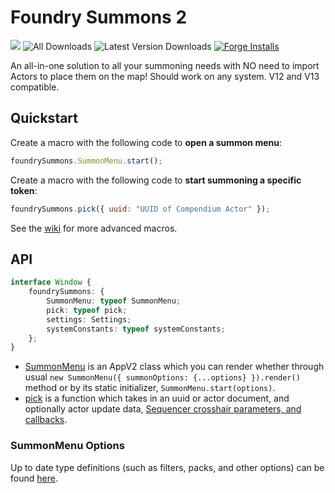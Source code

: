 # Foundry Summons 2

![](https://img.shields.io/endpoint?url=https%3A%2F%2Ffoundryshields.com%2Fversion%3Fstyle%3Dflat%26url%3Dhttps%3A%2F%2Fraw.githubusercontent.com%2FMrVauxs%2Ffoundry-summons-2%2Fmain%2Fmodule.json)
![All Downloads](https://img.shields.io/github/downloads/MrVauxs/foundry-summons-2/total?color=purple&label=All%20Downloads)
![Latest Version Downloads](https://img.shields.io/github/downloads/MrVauxs/foundry-summons-2/latest/total?color=purple&label=Latest%20Version%20Downloads&sort=semver)
[![Forge Installs](https://img.shields.io/badge/dynamic/json?label=Forge%20Installs&query=package.installs&suffix=%25&url=https%3A%2F%2Fforge-vtt.com%2Fapi%2Fbazaar%2Fpackage%2Ffoundry-summons&colorB=4aa94a)](https://forge-vtt.com/bazaar#package=foundry-summons)

An all-in-one solution to all your summoning needs with NO need to import Actors to place them on the map!
Should work on any system. V12 and V13 compatible.

## Quickstart

Create a macro with the following code to **open a summon menu**:

```js
foundrySummons.SummonMenu.start();
```

Create a macro with the following code to **start summoning a specific token**:

```js
foundrySummons.pick({ uuid: "UUID of Compendium Actor" });
```

See the [wiki](https://github.com/MrVauxs/foundry-summons-2/wiki) for more advanced macros.

## API

```ts
interface Window {
	foundrySummons: {
		SummonMenu: typeof SummonMenu;
		pick: typeof pick;
		settings: Settings;
		systemConstants: typeof systemConstants;
	};
}
```

- [SummonMenu](https://github.com/MrVauxs/foundry-summons-2/blob/main/src/module/SummonMenu/index.ts) is an AppV2 class which you can render whether through usual `new SummonMenu({ summonOptions: {...options} }).render()` method or by its static initializer, `SummonMenu.start(options)`.
- [pick](https://github.com/MrVauxs/foundry-summons-2/blob/main/src/module/SummonFunc/index.ts) is a function which takes in an uuid or actor document, and optionally actor update data, [Sequencer crosshair parameters, and callbacks](https://fantasycomputer.works/FoundryVTT-Sequencer/#/crosshair).

### SummonMenu Options

Up to date type definitions (such as filters, packs, and other options) can be found [here](https://github.com/MrVauxs/foundry-summons-2/blob/main/src/module/SummonMenu/index.ts#L7).
